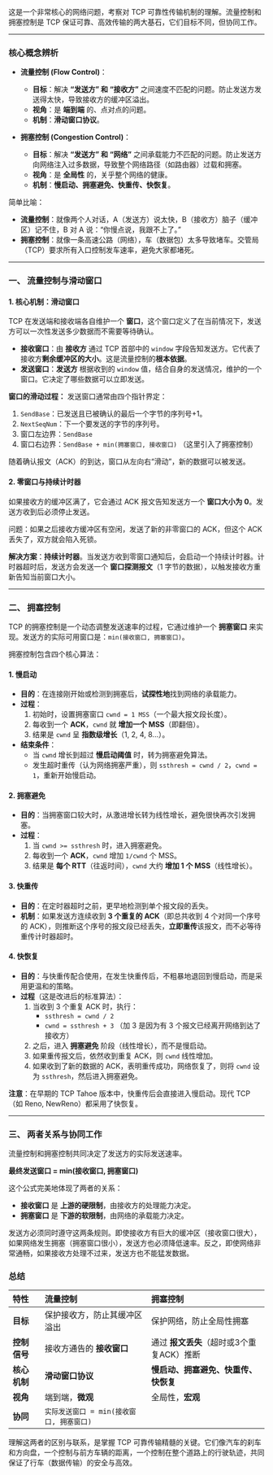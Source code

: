 这是一个非常核心的网络问题，考察对 TCP 可靠性传输机制的理解。流量控制和拥塞控制是 TCP 保证可靠、高效传输的两大基石，它们目标不同，但协同工作。

---

### 核心概念辨析

*   **流量控制 (Flow Control)**：
    *   **目标**：解决 **“发送方” 和 “接收方”** 之间速度不匹配的问题。防止发送方发送得太快，导致接收方的缓冲区溢出。
    *   **视角**：是 **端到端** 的、点对点的问题。
    *   **机制**：**滑动窗口协议**。

*   **拥塞控制 (Congestion Control)**：
    *   **目标**：解决 **“发送方” 和 “网络”** 之间承载能力不匹配的问题。防止发送方向网络注入过多数据，导致整个网络路径（如路由器）过载和拥塞。
    *   **视角**：是 **全局性** 的，关乎整个网络的健康。
    *   **机制**：**慢启动、拥塞避免、快重传、快恢复**。

简单比喻：
*   **流量控制**：就像两个人对话，A（发送方）说太快，B（接收方）脑子（缓冲区）记不住，B 对 A 说：“你慢点说，我跟不上了。”
*   **拥塞控制**：就像一条高速公路（网络），车（数据包）太多导致堵车。交管局（TCP）要求所有入口控制发车速率，避免大家都堵死。

---

### 一、 流量控制与滑动窗口

#### 1. 核心机制：滑动窗口

TCP 在发送端和接收端各自维护一个 **窗口**，这个窗口定义了在当前情况下，发送方可以一次性发送多少数据而不需要等待确认。

*   **接收窗口**：由 **接收方** 通过 TCP 首部中的 `window` 字段告知发送方。它代表了接收方**剩余缓冲区的大小**。这是流量控制的**根本依据**。
*   **发送窗口**：**发送方** 根据收到的 `window` 值，结合自身的发送情况，维护的一个窗口。它决定了哪些数据可以立即发送。

**窗口的滑动过程：**
发送窗口通常由四个指针界定：
1.  `SendBase`：已发送且已被确认的最后一个字节的序列号+1。
2.  `NextSeqNum`：下一个要发送的字节的序列号。
3.  窗口左边界：`SendBase`
4.  窗口右边界：`SendBase + min(拥塞窗口, 接收窗口)` （这里引入了拥塞控制）

随着确认报文（ACK）的到达，窗口从左向右“滑动”，新的数据可以被发送。

#### 2. 零窗口与持续计时器

如果接收方的缓冲区满了，它会通过 ACK 报文告知发送方一个 **窗口大小为 0**。发送方收到后必须停止发送。

问题：如果之后接收方缓冲区有空闲，发送了新的非零窗口的 ACK，但这个 ACK 丢失了，双方就会陷入死锁。

**解决方案**：**持续计时器**。当发送方收到零窗口通知后，会启动一个持续计时器。计时器超时后，发送方会发送一个 **窗口探测报文**（1 字节的数据），以触发接收方重新告知当前窗口大小。

---

### 二、 拥塞控制

TCP 的拥塞控制是一个动态调整发送速率的过程，它通过维护一个 **拥塞窗口** 来实现。发送方的实际可用窗口是：`min(接收窗口, 拥塞窗口)`。

拥塞控制包含四个核心算法：

#### 1. 慢启动

*   **目的**：在连接刚开始或检测到拥塞后，**试探性地**找到网络的承载能力。
*   **过程**：
    1.  初始时，设置拥塞窗口 `cwnd = 1 MSS`（一个最大报文段长度）。
    2.  每收到一个 **ACK**，`cwnd` 就 **增加一个 MSS**（即翻倍）。
    3.  结果是 `cwnd` 呈 **指数级增长**（1, 2, 4, 8...）。
*   **结束条件**：
    *   当 `cwnd` 增长到超过 **慢启动阈值** 时，转为拥塞避免算法。
    *   发生超时重传（认为网络拥塞严重），则 `ssthresh = cwnd / 2`，`cwnd = 1`，重新开始慢启动。

#### 2. 拥塞避免

*   **目的**：当拥塞窗口较大时，从激进增长转为线性增长，避免很快再次引发拥塞。
*   **过程**：
    1.  当 `cwnd >= ssthresh` 时，进入拥塞避免。
    2.  每收到一个 **ACK**，`cwnd` 增加 `1/cwnd` 个 MSS。
    3.  结果是 **每个 RTT**（往返时间），`cwnd` 大约 **增加 1 个 MSS**（线性增长）。

#### 3. 快重传

*   **目的**：在定时器超时之前，更早地检测到单个报文段的丢失。
*   **机制**：如果发送方连续收到 **3 个重复的 ACK**（即总共收到 4 个对同一个序号的 ACK），则推断这个序号的报文段已经丢失，**立即重传**该报文，而不必等待重传计时器超时。

#### 4. 快恢复

*   **目的**：与快重传配合使用，在发生快重传后，不粗暴地退回到慢启动，而是采用更温和的策略。
*   **过程**（这是改进后的标准算法）：
    1.  当收到 3 个重复 ACK 时，执行：
        *   `ssthresh = cwnd / 2`
        *   `cwnd = ssthresh + 3` （加 3 是因为有 3 个报文已经离开网络到达了接收方）
    2.  之后，进入 **拥塞避免** 阶段（线性增长），而不是慢启动。
    3.  如果重传报文后，依然收到重复 ACK，则 `cwnd` 线性增加。
    4.  如果收到了新的数据的 ACK，表明重传成功，网络恢复了，则将 `cwnd` 设为 `ssthresh`，然后进入拥塞避免。

**注意**：在早期的 TCP Tahoe 版本中，快重传后会直接进入慢启动。现代 TCP（如 Reno, NewReno）都采用了快恢复。

---

### 三、 两者关系与协同工作

流量控制和拥塞控制共同决定了发送方的实际发送速率。

**最终发送窗口 = min(接收窗口, 拥塞窗口)**

这个公式完美地体现了两者的关系：
*   **接收窗口** 是 **上游的硬限制**，由接收方的处理能力决定。
*   **拥塞窗口** 是 **下游的软限制**，由网络的承载能力决定。

发送方必须同时遵守这两条规则。即使接收方有巨大的缓冲区（接收窗口很大），如果网络发生拥塞（拥塞窗口很小），发送方也必须降低速率。反之，即使网络非常通畅，如果接收方处理不过来，发送方也不能猛发数据。

### 总结

| 特性 | 流量控制 | 拥塞控制 |
| :--- | :--- | :--- |
| **目标** | 保护接收方，防止其缓冲区溢出 | 保护网络，防止全局性拥塞 |
| **控制信号** | 接收方通告的 **接收窗口** | 通过 **报文丢失**（超时或3个重复ACK）推断 |
| **核心机制** | **滑动窗口协议** | **慢启动、拥塞避免、快重传、快恢复** |
| **视角** | 端到端，**微观** | 全局性，**宏观** |
| **协同** | `实际发送窗口 = min(接收窗口, 拥塞窗口)` |

理解这两者的区别与联系，是掌握 TCP 可靠传输精髓的关键。它们像汽车的刹车和方向盘，一个控制与前方车辆的距离，一个控制在整个道路上的行驶轨迹，共同保证了行车（数据传输）的安全与高效。
